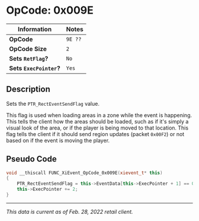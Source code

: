 # OpCode: 0x009E

| Information               | Notes |
|---                        |---    |
| **OpCode**                | `9E ??` |
| **OpCode Size**           | `2`   |
| **Sets `RetFlag`?**       | `No`  |
| **Sets `ExecPointer`?**   | `Yes` |

## Description

Sets the `PTR_RectEventSendFlag` value.

This flag is used when loading areas in a zone while the event is happening. This tells the client how the areas should be loaded, such as if it's simply a visual look of the area, or if the player is being moved to that location. This flag tells the client if it should send region updates (packet `0x00F2`) or not based on if the event is moving the player.

## Pseudo Code

```cpp
void __thiscall FUNC_XiEvent_OpCode_0x009E(xievent_t* this)
{
    PTR_RectEventSendFlag = this->EventData[this->ExecPointer + 1] == 0;
    this->ExecPointer += 2;
}
```

---

_This data is current as of Feb. 28, 2022 retail client._